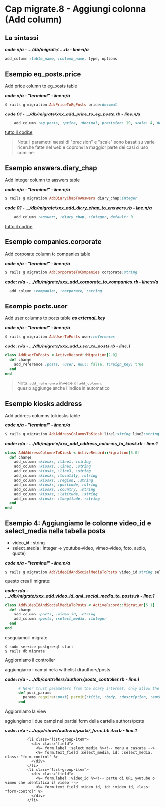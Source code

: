 # <a name="top"></a> Cap migrate.8 - Aggiungi colonna (Add column)



## La sintassi

***code n/a - .../db/migrate/....rb - line:n/a***

```ruby
add_column :table_name, :column_name, type, options
```



## Esempio eg_posts.price
Add price column to eg_posts table

***code n/a - "terminal" - line:n/a***

```ruby
$ rails g migration AddPriceToEgPosts price:decimal
```

***code 01 - .../db/migrate/xxx_add_price_to_eg_posts.rb - line:n/a***

```ruby
    add_column :eg_posts, :price, :decimal, precision: 19, scale: 4, default: 0
```

[tutto il codice](https://github.com/flaviobordonidev/leanpubabrandnewcms/blob/master/99-code_references/migrate/06_01-db-migrate-xxx_add_price_to_eg_posts.rb)

> Nota: I parametri messi di "precision" e "scale" sono basati su varie ricerche fatte nel web e coprono la maggior parte dei casi di uso comune.



## Esempio answers.diary_chap
Add integer column to answers table

***code n/a - "terminal" - line:n/a***

```ruby
$ rails g migration AddDiaryChapToAnswers diary_chap:integer
```

***code 01 - .../db/migrate/xxx_add_diary_chap_to_answers.rb - line:n/a***

```ruby
    add_column :answers, :diary_chap, :integer, default: 0
```

[tutto il codice](https://github.com/flaviobordonidev/leanpubabrandnewcms/blob/master/99-code_references/migrate/06_01-db-migrate-xxx_add_price_to_eg_posts.rb)



## Esempio companies.corporate 
Add corporate column to companies table

***code n/a - "terminal" - line:n/a***

```ruby
$ rails g migration AddCorporateToCompanies corporate:string
```

***code: n/a - .../db/migrate/xxx_add_corporate_to_companies.rb - line:n/a***

```ruby
  add_column :companies, :corporate, :string
```



## Esempio posts.user
Add user columns to posts table ***as external_key***

***code n/a - "terminal" - line:n/a***

```ruby
$ rails g migration AddUserToPosts user:references
```

***code: n/a - .../db/migrate/xxx_add_user_to_posts.rb - line:1***

```ruby
class AddUserToPosts < ActiveRecord::Migration[7.0]
  def change
    add_reference :posts, :user, null: false, foreign_key: true
  end
end
```

> Nota: `add_reference` invece di `add_column`.</br>
> questo aggiunge anche l'indice in automatico.



## Esempio kiosks.address 
Add address columns to kiosks table

***code n/a - "terminal" - line:n/a***

```ruby
$ rails g migration AddAddressColumnsToKiosk line1:string line2:string line3:string locality:string region:string postcode:string country:string latitude:string longitude:string
```


***code: n/a - .../db/migrate/xxx_add_address_columns_to_kiosk.rb - line:1***

```ruby
class AddAddressColumnsToKiosk < ActiveRecord::Migration[5.0]
  def change
    add_column :kiosks, :line1, :string
    add_column :kiosks, :line2, :string
    add_column :kiosks, :line3, :string
    add_column :kiosks, :locality, :string
    add_column :kiosks, :region, :string
    add_column :kiosks, :postcode, :string
    add_column :kiosks, :country, :string
    add_column :kiosks, :latitude, :string
    add_column :kiosks, :longitude, :string
  end
end
```



## Esempio 4: Aggiungiamo le colonne video_id e select_media nella tabella posts 

- video_id      : string
- select_media  : integer -> youtube-video, vimeo-video, foto, audio, quote)

***code n/a - "terminal" - line:n/a***

```ruby
$ rails g migration AddVideoIdAndSocialMediaToPosts video_id:string select_media:integer
```

questo crea il migrate:

***code: n/a - .../db/migrate/xxx_add_video_id_and_social_media_to_posts.rb - line:1***

```ruby
class AddVideoIdAndSocialMediaToPosts < ActiveRecord::Migration[5.1]
  def change
    add_column :posts, :video_id, :string
    add_column :posts, :select_media, :integer
  end
end
```

eseguiamo il migrate 

```
$ sudo service postgresql start
$ rails db:migrate
```

Aggiorniamo il controller

aggiungiamo i campi nella withelist di authors/posts

***code: n/a - .../db/controllers/authors/posts_controller.rb - line:1***

```ruby
      # Never trust parameters from the scary internet, only allow the white list through.
      def post_params
        params.require(:post).permit(:title, :body, :description, :author_id, :image, :incipit, :sharing_image, :sharing_description, :tag_list, :video_id, :select_media)
      end
```


Aggiorniamo la view

aggiungiamo i due campi nel partial form della cartella authors/posts

***code: n/a - .../app/views/authors/posts/_form.html.erb - line:1***

```html+erb
          <li class="list-group-item">
            <div class="field">
              <%= form.label :select_media %><!-- menu a cascata -->
              <%= form.text_field :select_media, id: :select_media, class: "form-control" %>
            </div>
          </li>
          <li class="list-group-item">
            <div class="field">
              <%= form.label :video_id %><!-- parte di URL youtube o vimeo che identifica il video -->
              <%= form.text_field :video_id, id: :video_id, class: "form-control" %>
            </div>
          </li>
```
